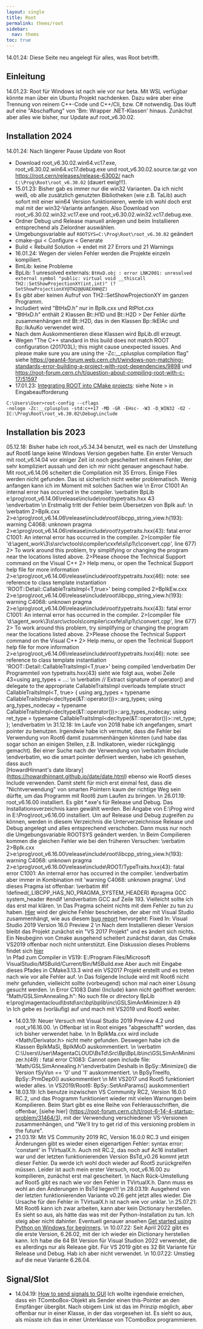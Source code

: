 ```yaml
---
layout: single
title: Root
permalink: thems/root
sidebar:
  nav: thems
toc: true 
---
```

14.01.24: Diese Seite neu angelegt für alles, was Root betrifft.

<!-- {: .no_toc }
<details open markdown="block">
  <summary>
    Table of contents
  </summary>
  {: .text-delta }
- TOC
{:toc}
</details>  -->

## Einleitung

14.01.23: Root für Windows ist nach wie vor nur beta. Mit WSL verfügbar könnte man über ein Ubuntu Projekt
nachdenken. Dazu wäre aber eine Trennung von reinem C++-Code und C++/Cli, bzw. C# notwendig. Das löuft auf 
eine "Abschaffung" von 'Bm: Wrapper .NET-Klassen' hinaus. Zunächst aber alles wie bisher, nur Update auf
root_v6.30.02.

## Installation 2024

14.01.24: Nach längerer Pause Update von Root
- Download root_v6.30.02.win64.vc17.exe, root_v6.30.02.win64.vc17.debug.exe und root_v6.30.02.source.tar.gz
von https://root.cern/releases/release-63002/ nach ````C:\Prog\Root\root_v6.30.02```` (dauert ewig!!!).
- 15.01.23: Bisher gab es immer nur die win32 Varianten. Da ich nicht weiß, ob alle zusätzlich genutzten 
Bibliotheken (wie z.B. TaLib) auch sofort mit einer win64 Version funktionieren, werde ich wohl doch erst mal mit 
der win32-Variante anfangen. Also Download von root_v6.30.02.win32.vc17.exe und 
root_v6.30.02.win32.vc17.debug.exe.
- Ordner Debug und Release manuell anlegen und beim Installieren entsprechend als Zielordner auswählen.
- Umgebungsvariable auf ````ROOTSYS=C:\Prog\Root\root_v6.30.02```` geändert
- cmake-gui < Configure < Generate
- Build < Rebuild Solution -> endet mit 27 Errors und 21 Warnings
- 16.01.24: Wegen der vielen Fehler werden die Projekte einzeln kompiliert.
- BmLib: keine Probleme
- BpLib: 
1 unresolved externals: ````BtHxD.obj : error LNK2001: unresolved external symbol "public: virtual void __thiscall 
TH2::SetShowProjectionXY(int,int)" (?SetShowProjectionXY@TH2@@UAEXHH@Z)````
 - Es gibt aber keinen Aufruf von TH2::SetShowProjectionXY im ganzen Programm. 
 - Includiert wird "BtHxD.h" nur in BpIk.cxx und RtPlot.cxx
 - "BtHxD.h" enthält 2 Klassen Bt::H1D und Bt::H2D > Der Fehler dürfte zusammenhängen mit Bt::H2D, das  in 
 den Klassen Bp::IkElAc und Bp::IkAuKo verwendet wird.
 - Nach dem Auskommentieren diese Klassen wird BpLib.dll erzeugt.
 - Wegen "The C++ standard in this build does not match ROOT configuration (201703L); this might cause 
 unexpected issues. And please make sure you are using the -Zc:__cplusplus compilation flag" siehe
 https://geant4-forum.web.cern.ch/t/windows-non-matching-standards-error-building-a-project-with-root-dependencies/9898
 und https://root-forum.cern.ch/t/question-about-compiling-root-with-c-17/51597
 - 17.01.23: [Integrating ROOT into CMake projects](
 https://root.cern/manual/integrate_root_into_my_cmake_project/): siehe Note > in Eingabeaufforderung
 ````
 C:\Users\User>root-config --cflags
 -nologo -Zc:__cplusplus -std:c++17 -MD -GR -EHsc- -W3 -D_WIN32 -O2 -IC:\Prog\Root\root_v6.30.02\Debug\include
````


## Installation bis 2023
05.12.18: Bisher habe ich root_v5.34.34 benutzt, weil es nach der Umstellung auf Root6
lange keine Windows Version gegeben hatte. Ein erster Versuch mit root_v6.14.04 vor
einiger Zeit ist noch gescheitert mit einem Fehler, der sehr kompliziert aussah und den
ich mir nicht genauer angeschaut habe. Mit root_v6.14.06 scheitert die Compilation mit
35 Errors. Einige Files werden nicht gefunden. Das ist sicherlich nicht weiter 
problematisch. Wenig anfangen kann ich im Moment mit solchen Sachen wie
\n Error	C1001	An internal error has occurred in the compiler.
\verbatim
BpLib	e:\prog\root_v6.14.06\release\include\root\typetraits.hxx	43	
\endverbatim
\n Erstmalig tritt der Fehler beim Übersetzen von BpIk auf:
\n \verbatim
2>BpIk.cxx
2>e:\prog\root_v6.14.06\release\include\root\libcpp_string_view.h(193): warning C4068: unknown pragma
2>e:\prog\root_v6.14.06\release\include\root\typetraits.hxx(43): fatal error C1001: An internal error has occurred in the compiler.
2>(compiler file 'd:\agent\_work\3\s\src\vctools\compiler\cxxfe\sl\p1\c\convert.cpp', line 677)
2> To work around this problem, try simplifying or changing the program near the locations listed above.
2>Please choose the Technical Support command on the Visual C++
2> Help menu, or open the Technical Support help file for more information
2>e:\prog\root_v6.14.06\release\include\root\typetraits.hxx(46): note: see reference to class template instantiation 'ROOT::Detail::CallableTraitsImpl<T,true>' being compiled
2>BpIkEw.cxx
2>e:\prog\root_v6.14.06\release\include\root\libcpp_string_view.h(193): warning C4068: unknown pragma
2>e:\prog\root_v6.14.06\release\include\root\typetraits.hxx(43): fatal error C1001: An internal error has occurred in the compiler.
2>(compiler file 'd:\agent\_work\3\s\src\vctools\compiler\cxxfe\sl\p1\c\convert.cpp', line 677)
2> To work around this problem, try simplifying or changing the program near the locations listed above.
2>Please choose the Technical Support command on the Visual C++
2> Help menu, or open the Technical Support help file for more information
2>e:\prog\root_v6.14.06\release\include\root\typetraits.hxx(46): note: see reference to class template instantiation 'ROOT::Detail::CallableTraitsImpl<T,true>' being compiled
\endverbatim
Der Programmteil von typetraits.hxx(43) sieht wie folgt aus, wobei 
Zeile 43=using arg_types = ...:
\n 
\verbatim // Extract signature of operator() and delegate to the appropriate CallableTraitsImpl overloads
template <typename T>
struct CallableTraitsImpl<T, true> {
   using arg_types = typename CallableTraitsImpl<decltype(&T::operator())>::arg_types;
   using arg_types_nodecay = typename CallableTraitsImpl<decltype(&T::operator())>::arg_types_nodecay;
   using ret_type = typename CallableTraitsImpl<decltype(&T::operator())>::ret_type;
};
\endverbatim
\n 31.12.18: Im Laufe von 2018 habe ich angefangen, smart pointer zu benutzen. Irgendwie
habe ich vermutet, dass die Fehler bei Verwendung von Root6 damit zusammenhängen könnten
(und habe das sogar schon an einigen Stellen, z.B. Indikatoren, wieder rückgängig 
gemacht). Bei einer Suche nach der Verwendung von 
\verbatim #include <memory> \endverbatim, wo die smart pointer
definiert werden, habe ich gesehen, dass auch  
[HowardHinnant's date library] (https://howardhinnant.github.io/date/date.html)
ebenso wie Root5 dieses Include verwenden. Damit steht für mich erst einmal fest, dass die
"Nichtverwendung" von smarten Pointern kaum der richtige Weg sein dürfte, um das 
Programm mit Root6 zum Laufen zu bringen.
\n 26.01.19: root_v6.16.00 installiert. Es gibt *.exe's für Release und Debug. Das
Installationsverzeichnis kann gewählt werden. Bei Angabe von E:\\Prog wird in
E:\\Prog\\root_v6.16.00 installiert. Um auf Release und Debug zugreifen zu können, werden
in diesem Verzeichnis die Unterverzeichnisse Release und Debug angelegt und alles 
entsprechend verschoben. Dann muss nur noch die Umgebungsvariable ROOTSYS geändert werden.
\n Beim Compilieren kommen die gleichen Fehler wie bei den früheren Versuchen: 
\verbatim 
2>BpIk.cxx
2>e:\prog\root_v6.16.00\release\include\root\libcpp_string_view.h(193): warning C4068: unknown pragma
2>e:\prog\root_v6.16.00\release\include\ROOT/TypeTraits.hxx(43): fatal error C1001: An internal error has occurred in the compiler.
\endverbatim 
aber immer in Kombination mit 'warning C4068: unknown pragma'. Und dieses Pragma ist 
offenbar: \verbatim
#if !defined(_LIBCPP_HAS_NO_PRAGMA_SYSTEM_HEADER)
#pragma GCC system_header
#endif
\endverbatim
GCC auf Zeile 193. Vielleicht sollte ich das erst mal klären.
\n Das Pragma scheint nichts mit dem Fehler zu tun zu haben. 
[Hier](https://root-forum.cern.ch/t/internal-compiler-error-when-compiling-program-which-uses-root6-in-visual-studio/30830)
wird der gleiche Fehler beschrieben, der aber mit Visual Studio zusammenhängt, wie aus
diesem 
[bug report](https://developercommunity.visualstudio.com/content/problem/335088/fatal-error-c1001-an-internal-error-has-occurred-i-24.html)
hervorgeht:  Fixed In: Visual Studio 2019 Version 16.0 Preview 2
\n Nach dem Installieren dieser Version bleibt das Projekt zunächst ein "VS 2017 Projekt" und es 
ändert sich nichts. Ein Neubeginn von Cmake ausgehend scheitert zunächst daran, das Cmake VS2019 
offenbar noch nicht unterstützt. Eine Diskussion dieses Problems findet sich 
[hier](https://developercommunity.visualstudio.com/content/problem/399774/visual-studio-2019-preview-1-running-cmake-on-comm.html)  
\n Pfad zum Compiler in VS19: E:/Program Files/Microsoft VisualStudio/MSBuild/Current/Bin/MSBuild.exe
Aber auch mit Eingabe dieses Pfades in CMake3.13.3 wird ein VS2017 Projekt erstellt und es
treten nach wie vor alle Fehler auf.
\n Das folgende Include wird mit Root6 nicht mehr gefunden, vielleicht sollte (vorbeugend) schon
mal nach einer Lösung gesucht werden.
\n Error C1083 Datei (Include) kann nicht geöffnet werden: "Math/GSLSimAnnealing.h": 
No such file or directory BpLib	e:\\prog\\magentacloud\\bstd\\src\\bp\\bplib\\inc\\GSLSimAnMinimizer.h	49	
\n Ich gebe es (vorläufig) auf und mach mit VS2019 und Root5 weiter.
- 14.03.19: Neuer Versuch mit Visual Studio 2019 Preview 4.2 und root_v16.16.00.
\n Offenbar ist in Root einiges "abgeschafft" worden, das ich bisher verwendet habe.
\n In BpIkMa.cxx wird include <Math/Derivator.h> nicht mehr gefunden. Deswegen habe
ich die Klassen BpIkMaSi, BpIkMoD auskommentiert.
\n \verbatim C:\Users\User\MagentaCLOUD\BsTd\Src\Bp\BpLib\inc\GSLSimAnMinimizer.h(49)
: fatal error C1083: Cannot open include file: 'Math/GSLSimAnnealing.h'\endverbatim
Deshalb in BpSy::Minimize() die Version fSyVsn == '0' und '1' auskommentiert.
\n BpSyTreeIfo, BpSy::PrmDep0() auskommentiert
\n Mit VS2017 und Root5 funktioniert wieder alles.
\n VS2019/Root6: BpSy::SetAnParams() auskommentiert
- 18.03.19: Ich benutze inzwischen VS Community RC2, Version 16.0.0 RC.2, und das
Programm funktioniert wieder mit vielen Warnungen beim Kompilieren. Beim Start gibt
es eine Reihe von Fehlerausschriften, die offenbar, [siehe hier]
(https://root-forum.cern.ch/t/root-6-14-4-startup-problem/31464/3), mit der 
Verwendung verschiedener VS-Versionen zusammenhängen, und "We'll try to get rid of this 
versioning problem in the future".
- 21.03.19: Mit VS Community 2019 RC, Version 16.0.0 RC.3 und einigen Änderungen gibt
es wieder einen eigenartigen Fehler: syntax error: 'constant' in TVirtualX.h. Auch
mit RC.2, das noch auf Ac16 installiert war und der letzten funktionierenden 
Version BsTd_v0.26 kommt jetzt dieser Fehler. Da werde ich wohl doch wieder auf Root5
zurückgreifen müssen. Leider ist auch mein erster Versuch, root_v6.16.00 zu 
kompilieren, zunächst erst mal gescheitert.
\n Nach Rück-Umstellung auf Root5 gibt es nach wie vor den Fehler in TVirtualX.h.
Dann muss es wohl an den Änderungen in BsTd liegen!!!
\n 28.03.19: Ausgehend von der letzten funktionierenden Variante v0.26 geht jetzt 
alles wieder. Die Ursache für den Fehler in TVirtualX.h ist nach wie vor unklar.
\n 25.07.21: Mit Root6 kann ich zwar arbeiten, kann aber kein Dictionary herstellen.
Es sieht so aus, als hätte das was mit der Python-Installation zu tun. Ich steig 
aber nicht dahinter. Eventuell genauer ansehen 
[Get started using Python on Windows for beginners](https://docs.microsoft.com/en-us/windows/python/beginners).
\n 10.07.22: Seit April 2022 gibt es die erste Version, 6.26.02, mit der ich wieder ein Dictionary herstellen kann. Ich
habe die 64 Bit Version für Visual Studion 2022 verwendet, die es allerdings nur als Release gibt. Für VS 2019 gibt es
32 Bit Variante für Release und Debug. Hab ich aber nicht verwendet.
\n 10.07.22: Umstieg auf die neue Variante 6.26.04.

## Signal/Slot

- 14.04.19: [How to send signals to GUI](https://root-forum.cern.ch/t/how-to-send-signals-to-gui/344)
Ich wollte irgendwie erreichen, dass ein TComboBox-Objekt als Sender einen 
this-Pointer an den Empfänger übergibt. Nach obigem Link ist das im Prinzip möglich,
aber offenbar nur in einer Klasse, in der das vorgesehen ist. Es sieht so aus, als 
müsste ich das in einer Unterklasse von TComboBox programmieren.
 